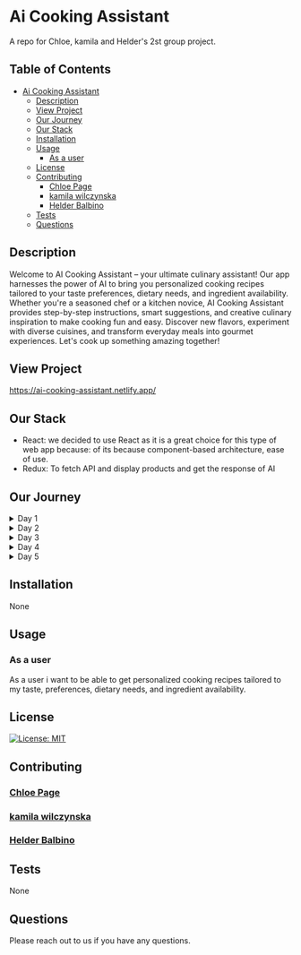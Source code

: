 # Ai Cooking Assistant

A repo for Chloe, kamila and Helder's 2st group project.

## Table of Contents

- [Ai Cooking Assistant]()
  - [Description](#description)
  - [View Project](#view-project)
  - [Our Journey](#our-journey)
  - [Our Stack](#our-stack)
  - [Installation](#installation)
  - [Usage](#usage)
    - [As a user](#as-a-user)
  - [License](#license)
  - [Contributing](#contributing)
    - [Chloe Page](#chloe-page)
    - [kamila wilczynska](#kamila-wilczynska)
    - [Helder Balbino](#helder-balbino)
  - [Tests](#tests)
  - [Questions](#questions)

## Description

Welcome to AI Cooking Assistant – your ultimate culinary assistant! Our app harnesses the power of AI to bring you personalized cooking recipes tailored to your taste preferences, dietary needs, and ingredient availability. Whether you're a seasoned chef or a kitchen novice, AI Cooking Assistant provides step-by-step instructions, smart suggestions, and creative culinary inspiration to make cooking fun and easy. Discover new flavors, experiment with diverse cuisines, and transform everyday meals into gourmet experiences. Let's cook up something amazing together!

## View Project

https://ai-cooking-assistant.netlify.app/

## Our Stack

- React:
we decided to use React as it is a great choice for this type of web app because: 
of its because component-based architecture, 
ease of use.
- Redux:
To fetch API  and display products and get the response of AI

## Our Journey

<details>
<summary>Day 1</summary>
On the 1st day we were given a detailed overview about the project and a figma wireframe with the webapp's design.

Our task was to create our own  Ai company and use the provided design to create our webapp.

So first day included figuring out the name of our app and what it would be about:
We decided to create a webapp related to the culinary field.
we decided to call our company AI Cooking Assistant.

Also we discussed how were going to approach the task, where we came to the conclusion that we would split the project into sections and create trello tickets for each task, as shown bellow.

### Trello Board


![alt text](public/images/readMeImages/trelloBoardDay1.png)

Already on the first day we implemented some of the amazing designs we had in mind.

With a mobile first approach, since we believe most of our users would use our app on the go.
(Eg busy person could look up a recipe on their way home and buy the ingredients before they get there.)

### Home:

#### mobile view:

![alt text](public/images/readMeImages/mobileViewDay1.png)
![alt text](public/images/readMeImages/mobileViewDay1Menu.png)

### Desktop view:

![alt text](public/images/readMeImages/homeViewDay1.png)

</details>

<details>
<summary>Day 2</summary>
On the 2nd day we added a our second page that would provide the user with a text box to input their recipe query.

#### Ask page:
![alt text](public/images/readMeImages/askViewDay2.png)

### mobile view:

![alt text](public/images/readMeImages/askViewMobileDay2.png)

</details>

<details>
<summary>Day 3</summary>

On the 3rd day, we added a new page to our app that would provide users with information about our app and our team. Additionally, we created a products page to display a variety of dishes, complete with a star ratings system and prices. We also improved the design of the app to make it more user-friendly and visually appealing.

### Home and Ask page Improved design:

![alt text](public/images/readMeImages/day3homePage.png)
![alt text](public/images/readMeImages/day3askPage.png)

### About App and About Team Pages:

![alt text](public/images/readMeImages/day3aboutTheAppPage.png)
![alt text](public/images/readMeImages/day3aboutTheTeamPage.png)

### Products Page:

![alt text](public/images/readMeImages/day3productPage.png)

</details>

<details>
<summary>Day 4</summary>

On the fourth day, we aimed to enhance the app’s design even more. So We sought feedback from our design team and friends, generating additional tickets on our Trello board.

![alt text](public/images/readMeImages/day4TrelloBoard.png)

</details>

<details>
<summary>Day 5</summary>

 on the 5th day we implemented the design changes to our app. Giving us the final product that would be ready to go live.

### Home:
![alt text](public/images/readMeImages/day5home.png)

### Ask page:
![alt text](public/images/readMeImages/day5ask.png)

### About App and About Team Pages:
![alt text](public/images/readMeImages/day5AboutTheApp.png)

![alt text](public/images/readMeImages/day5AboutTheTeam.png)

### Products Page:

![alt text](public/images/readMeImages/day5Products.png)

</details>

## Installation

  None

## Usage

### As a user

As a user i want to be able to get personalized cooking recipes tailored to my taste, preferences, dietary needs, and ingredient availability.

## License

  [![License: MIT](https://img.shields.io/badge/License-MIT-yellow.svg)](https://opensource.org/licenses/MIT)

## Contributing

### [Chloe Page](https://github.com/ChloeSAPage)

### [kamila wilczynska](https://github.com/kamila-wilczynska)

### [Helder Balbino](https://github.com/HelderBalbino)

## Tests

  None

## Questions

  Please reach out to us if you have any questions.
